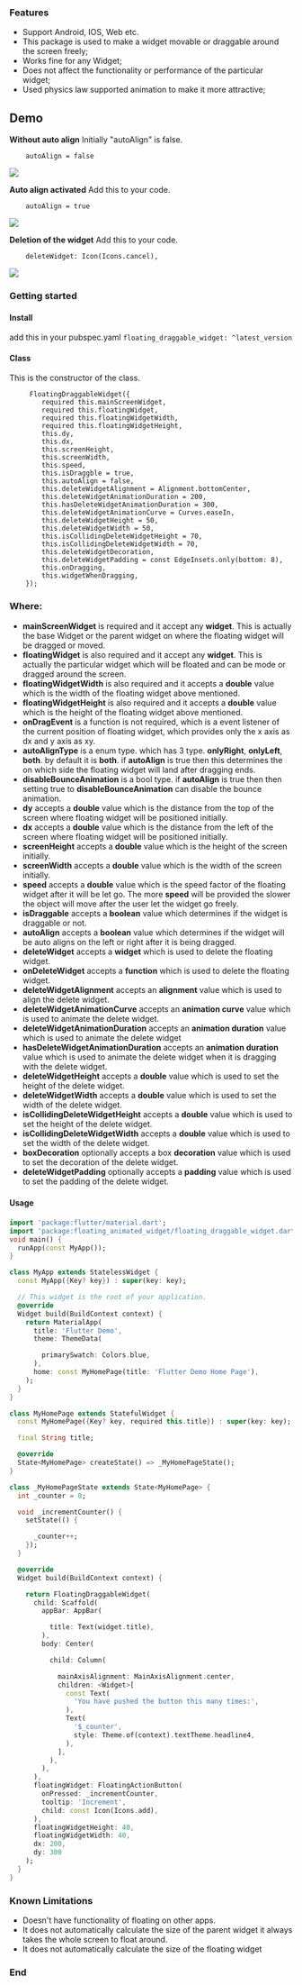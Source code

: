### Features

- Support Android, IOS, Web etc.
- This package is used to make a widget movable or draggable around the screen freely;
- Works fine for any Widget;
- Does not affect the functionality or performance of the particular widget;
- Used physics law supported animation to make it more attractive;


## Demo
**Without auto align** 
Initially "autoAlign" is false.
```
    autoAlign = false
```
![](https://raw.githubusercontent.com/Smueez/assets/main/floating_widget.gif)

**Auto align activated**
Add this to your code.
```
    autoAlign = true
```
![](https://raw.githubusercontent.com/Smueez/assets/main/autoAlign.gif)

**Deletion of the widget**
Add this to your code.
```
    deleteWidget: Icon(Icons.cancel),
```
![](https://github.com/Smueez/assets/blob/11b723fc6e19e4148969d70ef96fce0877196ec5/ezgif-5-0a5c2b8cd0.gif)


### Getting started

####  Install
add this in your pubspec.yaml
`floating_draggable_widget: ^latest_version`

#### Class

This is the constructor of the class.
```
     FloatingDraggableWidget({
        required this.mainScreenWidget,
        required this.floatingWidget,
        required this.floatingWidgetWidth,
        required this.floatingWidgetHeight,
        this.dy,
        this.dx,
        this.screenHeight,
        this.screenWidth,
        this.speed,
        this.isDraggble = true,
        this.autoAlign = false,
        this.deleteWidgetAlignment = Alignment.bottomCenter,
        this.deleteWidgetAnimationDuration = 200,
        this.hasDeleteWidgetAnimationDuration = 300,
        this.deleteWidgetAnimationCurve = Curves.easeIn,
        this.deleteWidgetHeight = 50,
        this.deleteWidgetWidth = 50,
        this.isCollidingDeleteWidgetHeight = 70,
        this.isCollidingDeleteWidgetWidth = 70,
        this.deleteWidgetDecoration,
        this.deleteWidgetPadding = const EdgeInsets.only(bottom: 8),
        this.onDragging,
        this.widgetWhenDragging,
    });
```
### Where:

-  **mainScreenWidget** is required and it accept any **widget**. This is actually the base Widget or the parent widget on where the floating widget will be dragged or moved.
-  **floatingWidget** is also required and it accept any **widget**. This is actually the particular widget which will be floated and can be mode or dragged around the screen.
-  **floatingWidgetWidth** is also required and it accepts a **double** value which is the width of the floating widget above mentioned.
-  **floatingWidgetHeight** is also required and it accepts a **double** value which is the height of the floating widget above mentioned.
- **onDragEvent** is a function is not required, which is a event listener of the current position of floating widget, which provides only the x axis as dx and y axis as xy.
-  **autoAlignType** is a enum type. which has 3 type. **onlyRight**, **onlyLeft**, **both**. by default it is **both**. if **autoAlign** is true then this determines the on which side the floating widget will land after dragging ends.
-  **disableBounceAnimation** is a bool type. if **autoAlign** is true then then setting true to **disableBounceAnimation** can disable the bounce animation.
-  **dy** accepts a **double** value which is the distance from the top of the screen where floating widget will be positioned initially.
-  **dx** accepts a **double** value which is the distance from the left of the screen where floating widget will be positioned initially.
-  **screenHeight** accepts a **double** value which is the height of the screen initially.
-  **screenWidth** accepts a **double** value which is the width of the screen initially.
-  **speed** accepts a **double** value which is the speed factor of the floating widget after it will be let go. The more **speed** will be provided the slower the object will move after the user let the widget go freely.
-  **isDraggable** accepts a **boolean** value which determines if the widget is draggable or not.
-  **autoAlign** accepts a **boolean** value which determines if the widget will be auto aligns on the left or right after it is being dragged.
-  **deleteWidget** accepts a **widget** which is used to delete the floating widget.
-  **onDeleteWidget** accepts a **function** which is used to delete the floating widget.
-  **deleteWidgetAlignment** accepts an **alignment** value which is used to align the delete widget.
-  **deleteWidgetAnimationCurve** accepts an **animation curve** value which is used to animate the delete widget.
-  **deleteWidgetAnimationDuration** accepts an **animation duration** value which is used to animate the delete widget
-  **hasDeleteWidgetAnimationDuration** accepts an **animation duration** value which is used to animate the delete widget when it is dragging with the delete widget.
-  **deleteWidgetHeight** accepts a **double** value which is used to set the height of the delete widget.
-  **deleteWidgetWidth** accepts a **double** value which is used to set the width of the delete widget.
-  **isCollidingDeleteWidgetHeight** accepts a **double** value which is used to set the height of the delete widget.
-  **isCollidingDeleteWidgetWidth** accepts a **double** value which is used to set the width of the delete widget.
-  **boxDecoration** optionally accepts a box **decoration** value which is used to set the decoration of the delete widget.
-  **deleteWidgetPadding** optionally accepts a **padding** value which is used to set the padding of the delete widget.
#### Usage　

```Dart
import 'package:flutter/material.dart';
import 'package:floating_animated_widget/floating_draggable_widget.dart';
void main() {
  runApp(const MyApp());
}

class MyApp extends StatelessWidget {
  const MyApp({Key? key}) : super(key: key);

  // This widget is the root of your application.
  @override
  Widget build(BuildContext context) {
    return MaterialApp(
      title: 'Flutter Demo',
      theme: ThemeData(

        primarySwatch: Colors.blue,
      ),
      home: const MyHomePage(title: 'Flutter Demo Home Page'),
    );
  }
}

class MyHomePage extends StatefulWidget {
  const MyHomePage({Key? key, required this.title}) : super(key: key);

  final String title;

  @override
  State<MyHomePage> createState() => _MyHomePageState();
}

class _MyHomePageState extends State<MyHomePage> {
  int _counter = 0;

  void _incrementCounter() {
    setState(() {

      _counter++;
    });
  }

  @override
  Widget build(BuildContext context) {

    return FloatingDraggableWidget(
      child: Scaffold(
        appBar: AppBar(

          title: Text(widget.title),
        ),
        body: Center(

          child: Column(

            mainAxisAlignment: MainAxisAlignment.center,
            children: <Widget>[
              const Text(
                'You have pushed the button this many times:',
              ),
              Text(
                '$_counter',
                style: Theme.of(context).textTheme.headline4,
              ),
            ],
          ),
        ),
      ),
      floatingWidget: FloatingActionButton(
        onPressed: _incrementCounter,
        tooltip: 'Increment',
        child: const Icon(Icons.add),
      ),
      floatingWidgetHeight: 40,
      floatingWidgetWidth: 40,
      dx: 200,
      dy: 300
    );
  }
}

```
### Known Limitations
- Doesn't have functionality of floating on other apps.
- It does not automatically calculate the size of the parent widget it always takes the whole screen to float around.
- It does not automatically calculate the size of the floating widget
### End
